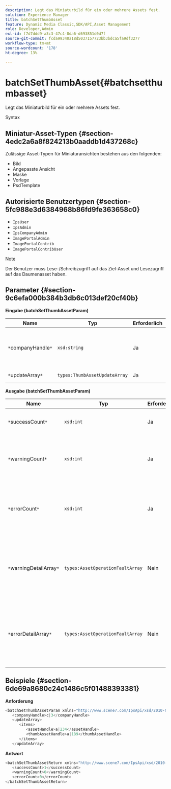 ```yaml
---
description: Legt das Miniaturbild für ein oder mehrere Assets fest.
solution: Experience Manager
title: batchSetThumbAsset
feature: Dynamic Media Classic,SDK/API,Asset Management
role: Developer,Admin
exl-id: f7d7ddd9-a3c3-47c4-8da6-d693851d0d7f
source-git-commit: fcda99340a18d5037157723bb3bdca5fa9df3277
workflow-type: tm+mt
source-wordcount: '178'
ht-degree: 13%

---
```


# batchSetThumbAsset{#batchsetthumbasset}

Legt das Miniaturbild für ein oder mehrere Assets fest.

Syntax

## Miniatur-Asset-Typen {#section-4edc2a6a8f824213b0aaddb1d437268c}

Zulässige Asset-Typen für Miniaturansichten bestehen aus den folgenden:

* Bild
* Angepasste Ansicht
* Maske
* Vorlage
* PsdTemplate

## Autorisierte Benutzertypen {#section-5fc988e3d6384968b86fd9fe363658c0}

* `IpsUser`
* `IpsAdmin`
* `IpsCompanyAdmin`
* `ImagePortalAdmin`
* `ImagePortalContrib`
* `ImagePortalContribUser`

>[!NOTE]
>
>Der Benutzer muss Lese-/Schreibzugriff auf das Ziel-Asset und Lesezugriff auf das Daumenasset haben.

## Parameter {#section-9c6efa000b384b3db6c013def20cf40b}

**Eingabe (batchSetThumbAssetParam)**

| Name | Typ | Erforderlich | Beschreibung |
|---|---|---|---|
| `*`companyHandle`*` | `xsd:string` | Ja | Das Handle für das Unternehmen, das die Assets enthält. |
| `*`updateArray`*` | `types:ThumbAssetUpdateArray` | Ja | Das Array von Updates. |

**Ausgabe (batchSetThumbAssetParam)**

| Name | Typ | Erforderlich | Beschreibung |
|---|---|---|---|
| `*`successCount`*` | `xsd:int` | Ja | Die Anzahl der erfolgreich eingerichteten Miniaturansichten. |
| `*`warningCount`*` | `xsd:int` | Ja | Die Anzahl der Warnungen, die generiert wurden, wenn der Vorgang versuchte, die Miniaturansichten festzulegen. |
| `*`errorCount`*` | `xsd:int` | Ja | Die Anzahl der Fehler, die beim Versuch des Vorgangs generiert wurden, die Miniaturansichten festzulegen. |
| `*`warningDetailArray`*` | `types:AssetOperationFaultArray` | Nein | Das Array von Details, die mit den Assets verknüpft sind, die Warnungen generiert haben, wenn der Vorgang versucht hat, die Aktualisierungen anzuwenden. |
| `*`errorDetailArray`*` | `types:AssetOperationFaultArray` | Nein | Das Array von Details, die mit den Assets verknüpft sind, die Fehler generiert haben, wenn der Vorgang versucht hat, die Aktualisierungen anzuwenden. |

## Beispiele {#section-6de69a8680c24c1486c5f01488393381}

**Anforderung**

```java
<batchSetThumbAssetParam xmlns="http://www.scene7.com/IpsApi/xsd/2010-01-31">
   <companyHandle>c|3</companyHandle>
   <updateArray>
      <items>
         <assetHandle>a|234</assetHandle>
         <thumbAssetHandle>a|189</thumbAssetHandle>
      </items>
   </updateArray>
```

**Antwort**

```java
<batchSetThumbAssetReturn xmlns="http://www.scene7.com/IpsApi/xsd/2010-01-31">
   <successCount>1</successCount>
   <warningCount>0</warningCount>
   <errorCount>0</errorCount>
</batchSetThumbAssetReturn>
```
